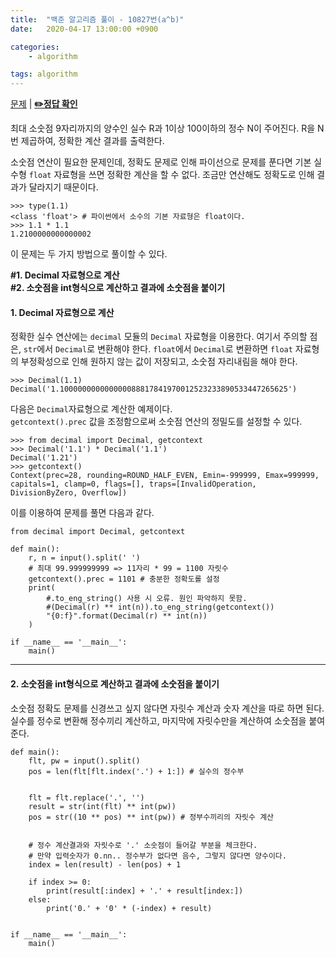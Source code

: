 ```yaml
---
title:  "백준 알고리즘 풀이 - 10827번(a^b)"
date:   2020-04-17 13:00:00 +0900

categories:
    - algorithm

tags: algorithm
---
```


[문제](https://www.acmicpc.net/problem/10827) |
**[✏️정답 확인](https://github.com/live2skull/TheLordOfAlgorithm/blob/master/problems_boj/%EA%B8%B0%ED%83%80/10827.py)**

최대 소숫점 9자리까지의 양수인 실수 R과 1이상 100이하의 정수 N이 주어진다. R을 N번 제곱하여, 정확한 계산 결과를 출력한다.

소숫점 연산이 필요한 문제인데, 정확도 문제로 인해 파이선으로 문제를 푼다면 기본 실수형 `float` 자료형을 쓰면 정확한 계산을 할 수 없다. 조금만 연산해도 정확도로 인해 결과가 달라지기 때문이다.
```
>>> type(1.1)
<class 'float'> # 파이썬에서 소수의 기본 자료형은 float이다.
>>> 1.1 * 1.1
1.2100000000000002
```

이 문제는 두 가지 방법으로 풀이할 수 있다.

**#1. Decimal 자료형으로 계산**   
**#2. 소숫점을 int형식으로 계산하고 결과에 소숫점을 붙이기**

#### 1. Decimal 자료형으로 계산

정확한 실수 연산에는 `decimal` 모듈의 `Decimal` 자료형을 이용한다.
여기서 주의할 점은, `str`에서 `Decimal`로 변환해야 한다. `float`에서 `Decimal`로 변환하면 `float` 자료형의 부정확성으로 인해 원하지 않는 값이 저장되고, 소숫점 자리내림을 해야 한다.
```
>>> Decimal(1.1)
Decimal('1.100000000000000088817841970012523233890533447265625')
```

다음은 `Decimal`자료형으로 계산한 예제이다.  
`getcontext().prec` 값을 조정함으로써 소숫점 연산의 정밀도를 설정할 수 있다.

```
>>> from decimal import Decimal, getcontext
>>> Decimal('1.1') * Decimal('1.1')
Decimal('1.21')
>>> getcontext()
Context(prec=28, rounding=ROUND_HALF_EVEN, Emin=-999999, Emax=999999, capitals=1, clamp=0, flags=[], traps=[InvalidOperation, DivisionByZero, Overflow])
```

이를 이용하여 문제를 풀면 다음과 같다.
```
from decimal import Decimal, getcontext

def main():
    r, n = input().split(' ')
    # 최대 99.999999999 => 11자리 * 99 = 1100 자릿수
    getcontext().prec = 1101 # 충분한 정확도롤 설정
    print(
        #.to_eng_string() 사용 시 오류. 원인 파악하지 못함.
        #(Decimal(r) ** int(n)).to_eng_string(getcontext())
        "{0:f}".format(Decimal(r) ** int(n))
    )

if __name__ == '__main__':
    main()
```

----

#### 2. 소숫점을 int형식으로 계산하고 결과에 소숫점을 붙이기

소숫점 정확도 문제를 신경쓰고 싶지 않다면 자릿수 계산과 숫자 계산을 따로 하면 된다. 실수를 정수로 변환해 정수끼리 계산하고, 마지막에 자릿수만을 계산하여 소숫점을 붙여 준다.

```
def main():
    flt, pw = input().split()
    pos = len(flt[flt.index('.') + 1:]) # 실수의 정수부


    flt = flt.replace('.', '')
    result = str(int(flt) ** int(pw))
    pos = str((10 ** pos) ** int(pw)) # 정부수끼리의 자릿수 계산


    # 정수 계산결과와 자릿수로 '.' 소숫점이 들어갈 부분을 체크한다.
    # 만약 입력숫자가 0.nn.. 정수부가 없다면 음수, 그렇지 않다면 양수이다.
    index = len(result) - len(pos) + 1

    if index >= 0:
        print(result[:index] + '.' + result[index:])
    else:
        print('0.' + '0' * (-index) + result)


if __name__ == '__main__':
    main()
```
